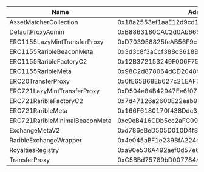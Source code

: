  Name | Address | Url 
 --- | --- | ---
 AssetMatcherCollection | 0x18a2553ef1aaE12d9cd158821319e26A62feE90E | nulladdress/0x18a2553ef1aaE12d9cd158821319e26A62feE90E 
 DefaultProxyAdmin | 0xB8863180CAC2d0Ab665e5968C0De25298A1D8CEe | nulladdress/0xB8863180CAC2d0Ab665e5968C0De25298A1D8CEe 
 ERC1155LazyMintTransferProxy | 0xD703958825feAB56F9c7DD3906149C20416497E4 | nulladdress/0xD703958825feAB56F9c7DD3906149C20416497E4 
 ERC1155RaribleBeaconMeta | 0x3d3c8f3aCcf388c3618BbE80598692B6d15bd4D5 | nulladdress/0x3d3c8f3aCcf388c3618BbE80598692B6d15bd4D5 
 ERC1155RaribleFactoryC2 | 0x12B372153249F006F756d0668fCDBD8fbD8b0a15 | nulladdress/0x12B372153249F006F756d0668fCDBD8fbD8b0a15 
 ERC1155RaribleMeta | 0x98C2d878064dCD20489214cf0866f972f91784D0 | nulladdress/0x98C2d878064dCD20489214cf0866f972f91784D0 
 ERC20TransferProxy | 0x0fE65B68Eb627c21EAF3cfe8183C4F946F3d48BD | nulladdress/0x0fE65B68Eb627c21EAF3cfe8183C4F946F3d48BD 
 ERC721LazyMintTransferProxy | 0xD504e84B42947Ee6f07dBE28763896EA3A2bc5e9 | nulladdress/0xD504e84B42947Ee6f07dBE28763896EA3A2bc5e9 
 ERC721RaribleFactoryC2 | 0x7d47126a2600E22eab9eD6CF0e515678727779A6 | nulladdress/0x7d47126a2600E22eab9eD6CF0e515678727779A6 
 ERC721RaribleMeta | 0x166F6180170f438Ddc38050a2B708d38c0890956 | nulladdress/0x166F6180170f438Ddc38050a2B708d38c0890956 
 ERC721RaribleMinimalBeaconMeta | 0xc9eB416CDb5cc2aFC09bb75393AEc6dBA4E5C84a | nulladdress/0xc9eB416CDb5cc2aFC09bb75393AEc6dBA4E5C84a 
 ExchangeMetaV2 | 0xd786eBeD505D010D4f8127Cd825511E887c65A2A | nulladdress/0xd786eBeD505D010D4f8127Cd825511E887c65A2A 
 RaribleExchangeWrapper | 0x4e045aBF1e239BfA224c8DCb8F889C3d447D3804 | nulladdress/0x4e045aBF1e239BfA224c8DCb8F889C3d447D3804 
 RoyaltiesRegistry | 0xa90e536A492aef0d57e6d295FA17687c3ca93347 | nulladdress/0xa90e536A492aef0d57e6d295FA17687c3ca93347 
 TransferProxy | 0xC5BBd75789bD007784A0046094d19aCeA1A79eB1 | nulladdress/0xC5BBd75789bD007784A0046094d19aCeA1A79eB1 
